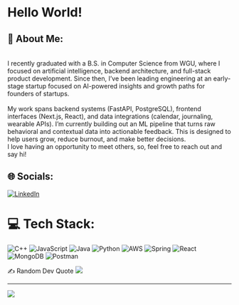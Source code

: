 # Hello World!

## 💫 About Me:
<br>I recently graduated with a B.S. in Computer Science from WGU, where I focused on artificial intelligence, backend architecture, and full-stack product development. Since then, I’ve been leading engineering at an early-stage startup focused on AI-powered insights and growth paths for founders of startups. 
<br>
<br>
My work spans backend systems (FastAPI, PostgreSQL), frontend interfaces (Next.js, React), and data integrations (calendar, journaling, wearable APIs). I’m currently building out an ML pipeline that turns raw behavioral and contextual data into actionable feedback. This is designed to help users grow, reduce burnout, and make better decisions. <br>I love having an opportunity to meet others, so, feel free to reach out and say hi!


## 🌐 Socials:
[![LinkedIn](https://img.shields.io/badge/LinkedIn-%230077B5.svg?logo=linkedin&logoColor=white)](https://linkedin.com/in/annika-mcmullen) 

# 💻 Tech Stack:
![C++](https://img.shields.io/badge/c++-%2300599C.svg?style=plastic&logo=c%2B%2B&logoColor=white) ![JavaScript](https://img.shields.io/badge/javascript-%23323330.svg?style=plastic&logo=javascript&logoColor=%23F7DF1E) ![Java](https://img.shields.io/badge/java-%23ED8B00.svg?style=plastic&logo=openjdk&logoColor=white) ![Python](https://img.shields.io/badge/python-3670A0?style=plastic&logo=python&logoColor=ffdd54) ![AWS](https://img.shields.io/badge/AWS-%23FF9900.svg?style=plastic&logo=amazon-aws&logoColor=white)  ![Spring](https://img.shields.io/badge/spring-%236DB33F.svg?style=plastic&logo=spring&logoColor=white) ![React](https://img.shields.io/badge/react-%2320232a.svg?style=plastic&logo=react&logoColor=%2361DAFB) ![MongoDB](https://img.shields.io/badge/MongoDB-%234ea94b.svg?style=plastic&logo=mongodb&logoColor=white) ![Postman](https://img.shields.io/badge/Postman-FF6C37?style=plastic&logo=postman&logoColor=white)

 ✍️ Random Dev Quote
![](https://quotes-github-readme.vercel.app/api?type=horizontal&theme=tokyonight)

---
[![](https://visitcount.itsvg.in/api?id=annika-mcmullen&icon=0&color=9)](https://visitcount.itsvg.in)

